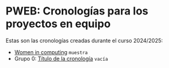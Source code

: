# PWEB: Cronologías para los proyectos en equipo

Estas son las cronologías creadas durante el curso 2024/2025:

- [Women in computing](women-computing) `muestra`
- Grupo 0: [Título de la cronología](grupo0) `vacía` 

